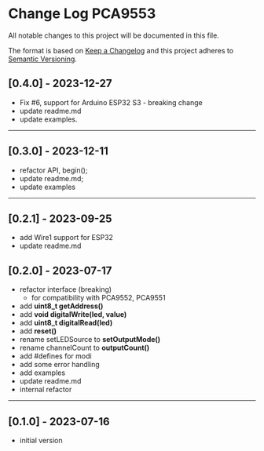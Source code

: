 # Change Log PCA9553

All notable changes to this project will be documented in this file.

The format is based on [Keep a Changelog](http://keepachangelog.com/)
and this project adheres to [Semantic Versioning](http://semver.org/).


## [0.4.0] - 2023-12-27
- Fix #6, support for Arduino ESP32 S3 - breaking change
- update readme.md
- update examples.

----

## [0.3.0] - 2023-12-11
- refactor API, begin();
- update readme.md;
- update examples

----

## [0.2.1] - 2023-09-25
- add Wire1 support for ESP32
- update readme.md

## [0.2.0] - 2023-07-17
- refactor interface (breaking)
  - for compatibility with PCA9552, PCA9551
- add **uint8_t getAddress()**
- add **void digitalWrite(led, value)**
- add **uint8_t digitalRead(led)**
- add **reset()**
- rename setLEDSource to **setOutputMode()**
- rename channelCount to **outputCount()**
- add #defines for modi
- add some error handling
- add examples
- update readme.md
- internal refactor

----

## [0.1.0] - 2023-07-16
- initial version


